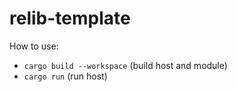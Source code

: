 # relib-template

How to use:
- `cargo build --workspace` (build host and module)
- `cargo run` (run host)
